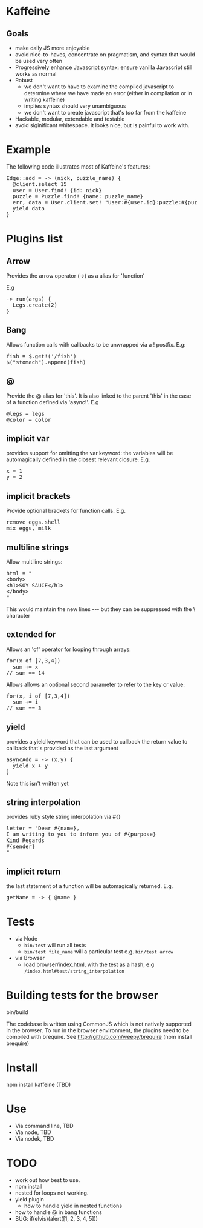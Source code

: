 Kaffeine
========

Goals
----

* make daily JS more enjoyable
* avoid nice-to-haves, concentrate on pragmatism, and syntax that would be used very often
* Progressively enhance Javascript syntax: ensure vanilla Javascript still works as normal
* Robust
  - we don't want to have to examine the compiled javascript to determine where we have made an error (either in compilation or in writing kaffeine)
  - implies syntax should very unambiguous
  - we don't want to create javascript that's _too_ far from the kaffeine
* Hackable, modular, extendable and testable
* avoid siginificant whitespace. It looks nice, but is painful to work with.

Example
=======

The following code illustrates most of Kaffeine's features:
<pre>
Edge::add = -> (nick, puzzle_name) {
  @client.select 15
  user = User.find! {id: nick}
  puzzle = Puzzle.find! {name: puzzle_name}
  err, data = User.client.set! "User:#{user.id}:puzzle:#{puzzle.id}"
  yield data
}
</pre>

Plugins list
=========

Arrow
----- 

Provides the arrow operator (->) as a alias for 'function'

E.g
<pre>
-> run(args) {
  Legs.create(2)
}
</pre>

Bang
-----
Allows function calls with callbacks to be unwrapped via a ! postfix. E.g:

<pre>
fish = $.get!('/fish')
$("stomach").append(fish)
</pre>

@
--

Provide the @ alias for 'this'. It is also linked to the parent 'this' in the case of a function defined via 'async!'. E.g

<pre>
@legs = legs
@color = color
</pre>

implicit var
-----------

provides support for omitting the var keyword: the variables will be automagically defined in the closest relevant closure. E.g.

<pre>
x = 1
y = 2
</pre>
  
implicit brackets
-----------------

Provide optional brackets for function calls. E.g.

<pre>
remove eggs.shell
mix eggs, milk
</pre>
  
multiline strings
-----------------

Allow multiline strings: 

<pre>
html = "
&lt;body>
&lt;h1>SOY SAUCE&lt;/h1>
&lt;/body>
"
</pre>

This would maintain the new lines --- but they can be suppressed with the \ character 


extended for
-----------

Allows an 'of' operator for looping through arrays: 

<pre>
for(x of [7,3,4])
  sum += x
// sum == 14
</pre>
Allows allows an optional second parameter to refer to the key or value: 

<pre>
for(x, i of [7,3,4])
  sum += i
// sum == 3
</pre>

yield
-----

provides a yield keyword that can be used to callback the return value to callback that's provided as the last argument

<pre>
asyncAdd = -> (x,y) {
  yield x + y
}
</pre>

Note this isn't written yet

string interpolation
--------------------

provides ruby style string interpolation via #{}

<pre>
letter = "Dear #{name},
I am writing to you to inform you of #{purpose}
Kind Regards
#{sender}
"
</pre>

implicit return
---------------

the last statement of a function will be automagically returned. E.g.

<pre>
getName = -> { @name } 
</pre>



Tests
=====

* via Node
  - <code>bin/test</code> will run all tests
  - <code>bin/test file_name</code> will a particular test e.g. <code>bin/test arrow</code>
* via Browser
  - load browser/index.html, with the test as a hash, e.g <code>/index.html#test/string_interpolation</code>


Building tests for the browser
=====

bin/build

The codebase is written using CommonJS which is not natively supported in the browser. To run in the browser environment, the plugins need to be compiled with brequire. 
See http://github.com/weepy/brequire (npm install brequire)


Install
=======

npm install kaffeine (TBD)


Use
===

* Via command line, TBD
* Via node, TBD
* Via nodek, TBD



TODO
====

* work out how best to use.
* npm install
* nested for loops not working.
* yield plugin
  - how to handle yield in nested functions
* how to handle @ in bang functions
* BUG: if(elvis)(alert([1, 2, 3, 4, 5]))

